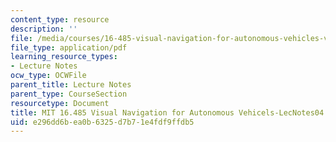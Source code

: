 ```yaml
---
content_type: resource
description: ''
file: /media/courses/16-485-visual-navigation-for-autonomous-vehicles-vnav-fall-2020/e296dd6bea0b6325d7b71e4fdf9ffdb5_MIT16_485F20_lec04.pdf
file_type: application/pdf
learning_resource_types:
- Lecture Notes
ocw_type: OCWFile
parent_title: Lecture Notes
parent_type: CourseSection
resourcetype: Document
title: MIT 16.485 Visual Navigation for Autonomous Vehicels-LecNotes04
uid: e296dd6b-ea0b-6325-d7b7-1e4fdf9ffdb5
---
```

